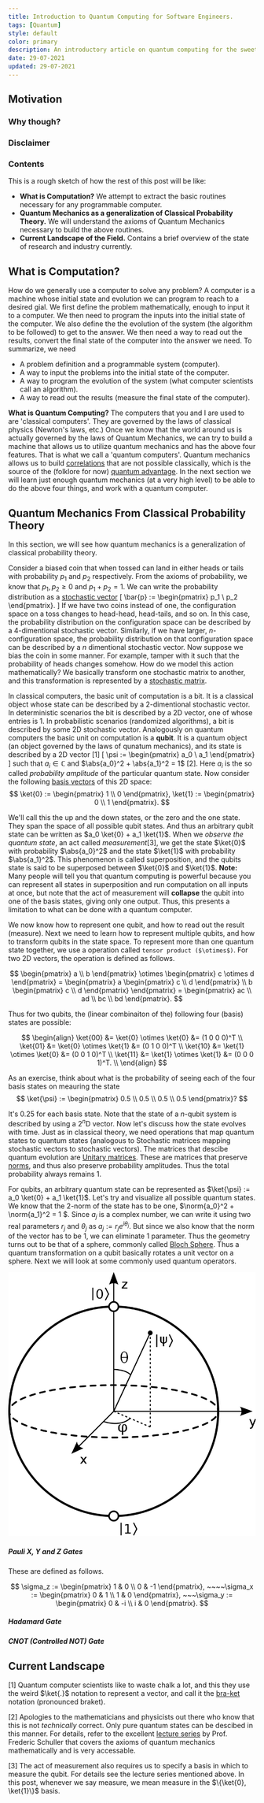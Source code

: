 ```yaml
---
title: Introduction to Quantum Computing for Software Engineers.
tags: [Quantum]
style: default
color: primary
description: An introductory article on quantum computing for the sweet summer children. I try to tell you more than just "0 and 1 at the same time" and try to avoid math (at the expense of me puking) wherever possible. This is an adaptation of a talk I gave to my collegues at work.
date: 29-07-2021
updated: 29-07-2021
---
```


## Motivation

### Why though?

### Disclaimer

### Contents

This is a rough sketch of how the rest of this post will be like: 

- **What is Computation?** We attempt to extract the basic routines necessary for any programmable computer. 
- **Quantum Mechanics as a generalization of Classical Probability Theory.** We will understand the axioms of Quantum Mechanics necessary to build the above routines.
- **Current Landscape of the Field.** Contains a brief overview of the state of research and industry currently. 

## What is Computation?

How do we generally use a computer to solve any problem? A computer is a machine whose initial state and evolution we can program to reach to a desired gial. We first define the problem mathematically, enough to input it to a computer. We then need to program the inputs into the initial state of the computer. We also define the the evolution of the system (the algorithm to be followed) to get to the answer. We then need a way to read out the results, convert the final state of the computer into the answer we need. To summarize, we need

- A problem definition and a programmable system (computer). 
- A way to input the problems into the initial state of the computer. 
- A way to program the evolution of the system (what computer scientists call an algorithm). 
- A way to read out the results (measure the final state of the computer). 

**What is Quantum Computing?** The computers that you and I are used to are 'classical computers'. They are governed by the laws of classical physics (Newton's laws, etc.)
Once we know that the world around us is actually governed by the laws of Quantum Mechanics, we can try to build a machine that allows us to utilize quantum mechanics and has the above four features. That is what we call a 'quantum computers'. Quantum mechanics allows us to build [correlations](https://en.wikipedia.org/wiki/Correlation) that are not possible classically, which is the source of the (folklore for now) [quantum advantage](https://en.wikipedia.org/wiki/Quantum_supremacy). In the next section we will learn just enough quantum mechanics (at a very high level) to be able to do the above four things, and work with a quantum computer. 

## Quantum Mechanics From Classical Probability Theory

In this section, we will see how quantum mechanics is a generalization of classical probability theory. 

Consider a biased coin that when tossed can land in either heads or tails with probability $p_1$ and $p_2$ respectively. From the axioms of probability, we know that $p_1, p_2 \geq 0$ and $p_1 + p_2 = 1$. We can write the probability distribution as a [stochastic vector](https://en.wikipedia.org/wiki/Probability_vector) 
\[
\bar{p} := \begin{pmatrix}
p_1 \\
p_2 \end{pmatrix}.
\]
If we have two coins instead of one, the configuration space on a toss changes to head-head, head-tails, and so on. In this case, the probability distribution on the configuration space can be described by a 4-dimentional stochastic vector. Similarly, if we have larger, $n$-configuration space, the probability distribution on that configuration space can be described by a $n$ dimentional stochastic vector. 
Now suppose we bias the coin in some manner. For example, tamper with it such that the probability of heads changes somehow. How do we model this action mathematically? We basically transform one stochastic matrix to another, and this transformation is represented by a [stochastic matrix](https://en.wikipedia.org/wiki/Stochastic_matrix). 

In classical computers, the basic unit of computation is a bit. It is a classical object whose state can be described by a 2-dimentional stochastic vector. In deterministic scenarios the bit is described by a 2D vector, one of whose entries is 1. In probabilistic scenarios (randomized algorithms), a bit is described by some 2D stochastic vector. Analogously on quantum computers the basic unit on computation is a **qubit**. It is a quantum object (an object governed by the laws of qunatum mechanics), and its state is described by a 2D vector [1]
\[
\psi := \begin{pmatrix}
a_0 \\
a_1 \end{pmatrix}
\]
such that $a_i \in \mathbb{C}$ and $\abs{a_0}^2 + \abs{a_1}^2 = 1$ [2]. Here $a_i$ is the so called *probability amplitude* of the particular quantum state. Now consider the following [basis vectors](https://en.wikipedia.org/wiki/Basis_(linear_algebra)) of this 2D space: 
$$
\ket{0} := \begin{pmatrix}
1 \\ 
0
\end{pmatrix}, \ket{1} := \begin{pmatrix}
0 \\
1 
\end{pmatrix}.
$$

We'll call this the up and the down states, or the zero and the one state. They span the space of all possible qubit states. And thus an arbitrary qubit state can be written as $a_0 \ket{0} + a_1 \ket{1}$. When we  *observe the quantum state*, an act called *measurement*[3], we get the state $\ket{0}$ with probability $\abs{a_0}^2$ and the state $\ket{1}$ with probability $\abs{a_1}^2$. This phenomenon is called superposition, and the qubits state is said to be superposed between $\ket{0}$ and $\ket{1}$. **Note:** Many people will tell you that quantum computing is powerful because you can represent all states in superposition and run computation on all inputs at once, but note that the act of measurement will **collapse** the qubit into one of the basis states, giving only one output. Thus, this presents a limitation to what can be done with a quantum computer. 

We now know how to represent one qubit, and how to read out the result (measure). Next we need to learn how to represent multiple qubits, and how to transform qubits in the state space. To represent more than one quantum state together, we use a operation called `tensor product ($\otimes$)`. For two 2D vectors, the operation is defined as follows. 

$$
\begin{pmatrix}
a \\
b 
\end{pmatrix} \otimes \begin{pmatrix} c \otimes d \end{pmatrix}
= \begin{pmatrix} 
a \begin{pmatrix} c \\ d \end{pmatrix} \\
b \begin{pmatrix} c \\ d \end{pmatrix}
\end{pmatrix}
= \begin{pmatrix} ac \\ ad \\ bc \\ bd \end{pmatrix}.
$$ 

Thus for two qubits, the (linear combinaiton of the) following four (basis) states are possible: 

$$
\begin{align}
\ket{00} &= \ket{0} \otimes \ket{0} &= (1 0 0 0)^T \\ 
\ket{01} &= \ket{0} \otimes \ket{1} &= (0 1 0 0)^T \\ 
\ket{10} &= \ket{1} \otimes \ket{0} &= (0 0 1 0)^T \\ 
\ket{11} &= \ket{1} \otimes \ket{1} &= (0 0 0 1)^T. \\ 
\end{align}
$$

As an exercise, think about what is the probability of seeing each of the four basis states on meauring the state 
$$
\ket{\psi} := \begin{pmatrix} 0.5 \\ 0.5 \\ 0.5 \\ 0.5 \end{pmatrix}?
$$

It's 0.25 for each basis state. Note that the state of a $n$-qubit system is described by using a $2^n$D vector. Now let's discuss how the state evolves with time. Just as in classical theory, we need operations that map quantum states to quantum states (analogous to Stochastic matrices mapping stochastic vectors to stochastic vectors). The matrices that descibe quantum evolution are [Unitary matrices](https://en.wikipedia.org/wiki/Unitary_matrix). These are matrices that preserve [norms](https://en.wikipedia.org/wiki/Norm_(mathematics)), and thus also preserve probability amplitudes. Thus the total probability always remains 1. 

For qubits, an arbitrary quantum state can be represented as $\ket{\psi} := a_0 \ket{0} + a_1 \ket{1}$. Let's try and visualize all possible quantum states. We know that the 2-norm of the state has to be one, $\norm{a_0}^2 + \norm{a_1}^2 = 1 $. Since $a_j$ is a complex number, we can write it using two real parameters $r_j$ and $\theta_j$ as $a_j := r_j e^{i\theta_j}$. But since we also know that the norm of the vector has to be 1, we can eliminate 1 parameter. Thus the geometry turns out to be that of a sphere, commonly called [Bloch Sphere](https://en.wikipedia.org/wiki/Bloch_sphere). Thus a quantum transformation on a qubit basically rotates a unit vector on a sphere. Next we will look at some commonly used quantum operators.

![Bloch Sphere](../assets/qc-intro/bloch_sphere.png "Bloch Sphere")

##### Pauli X, Y and Z Gates

These are defined as follows. 

$$
\sigma_z := \begin{pmatrix} 1 & 0 \\ 0 & -1 \end{pmatrix}, ~~~~\sigma_x := \begin{pmatrix} 0 & 1 \\ 1 & 0 \end{pmatrix}, ~~~\sigma_y := \begin{pmatrix} 0 & -i \\ i & 0 \end{pmatrix}.
$$

##### Hadamard Gate

##### CNOT (Controlled NOT) Gate




## Current Landscape 




[1] Quantum computer scientists like to waste chalk a lot, and this they use the weird $\ket{.}$ notation to represent a vector, and call it the [bra-ket](https://en.wikipedia.org/wiki/Bra%E2%80%93ket_notation1) notation (pronounced braket).

[2] Apologies to the mathematicians and physicists out there who know that this is not *technically* correct. Only pure quantum states can be descibed in this manner. For details, refer to the excellent [lecture series](https://www.youtube.com/playlist?list=PLPH7f_7ZlzxQVx5jRjbfRGEzWY_upS5K6) by Prof. Frederic Schuller that covers the axioms of quantum mechanics mathematically and is very accessable. 

[3] The act of measurement also requires us to specify a basis in which to measure the qubit. For details see the lecture series mentioned above. In this post, whenever we say measure, we mean measure in the $\{\ket{0}, \ket{1}\}$ basis. 
